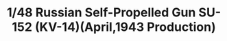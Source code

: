 ---
layout: product
title: "1/48 Russian Self-Propelled Gun SU-152 (KV-14)(April,1943 Production)"
price: "TBA" 
desc: "Maketa"
img_path: "/assets/img/BRNC48004.webp"
brand: "Bronco"
available: false
special_offer: false
new: false
soon: false
cat: "010000"
subcat: "015800"
subsubcat: "0N/A"
sifra: "BRNC48004"
popular: false
---
